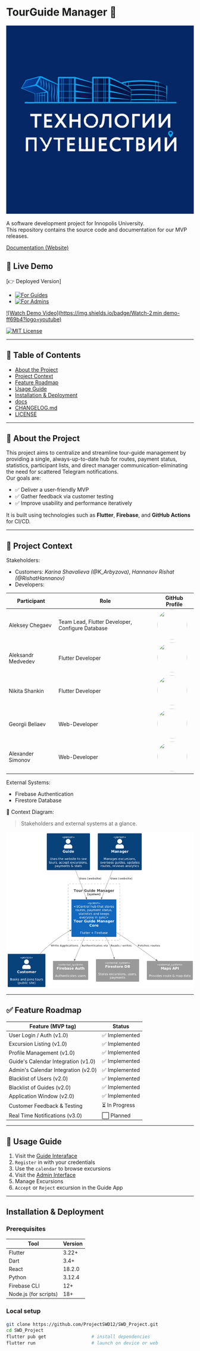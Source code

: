 
# TourGuide Manager 🚀

![Project Logo](../architecture/logo.jpg)

A software development project for Innopolis University.  
This repository contains the source code and documentation for our MVP releases.

[Documentation (Website)](https://projectswd12.github.io/SWD_Project/)

## 📍 Live Demo  
[👉 Deployed Version]
- [![For Guides](https://img.shields.io/badge/For-Guides-purple?logo=vercel)](https://tourapp-66e02.web.app/) 
- [![For Admins](https://img.shields.io/badge/For-Admins-purple?logo=square)](https://tourappmanager.ru/) 

[![Watch Demo Video](https://img.shields.io/badge/Watch-2 min demo-ff69b4?logo=youtube)](https://youtube.demo.link)

[![MIT License](https://img.shields.io/badge/License-MIT-yellow.svg)](LICENSE)

---

## 📌 Table of Contents
- [About the Project](#-about-the-project)
- [Project Context](#-project-context)
- [Feature Roadmap](#-feature-roadmap)
- [Usage Guide](#-usage-guide)
- [Installation & Deployment](#installation--deployment)
- [docs](docs)
- [CHANGELOG.md](CHANGELOG.md)
- [LICENSE](LICENSE)

---

## 🧠 About the Project

This project aims to centralize and streamline tour-guide management by providing a single, always-up-to-date hub for routes, payment status, statistics, participant lists, and direct manager communication-eliminating the need for scattered Telegram notifications.  
Our goals are:
- ✅ Deliver a user-friendly MVP
- ✅ Gather feedback via customer testing
- ✅ Improve usability and performance iteratively

It is built using technologies such as **Flutter**, **Firebase**, and **GitHub Actions** for CI/CD.

---

## 👥 Project Context

Stakeholders:
- Customers: _Karina Shavalieva (@K_Arbyzova)_, _Hannanov Rishat (@RishatHannanov)_
- Developers:

| Participant      | Role            | GitHub Profile                       |
|---------------|-----------------|----------------------------------------|
| Aleksey Chegaev   | Team Lead, Flutter Developer, Configure Database    | <a href="https://github.com/wyroxx"><img src="https://github.com/wyroxx.png" width="80" height="80" style="border-radius: 50%;" /><br /></a> |
| Aleksandr Medvedev | Flutter Developer     | <a href="https://github.com/BearAx"><img src="https://github.com/BearAx.png" width="80" height="80" style="border-radius: 50%;" /><br /></a> |
| Nikita Shankin    | Flutter Developer     | <a href="https://github.com/Mysteri0K1ng"><img src="https://github.com/Mysteri0K1ng.png" width="80" height="80" style="border-radius: 50%;" /><br /></a> |
| Georgii Beliaev | Web-Developer    | <a href="https://github.com/JoraXD"><img src="https://github.com/JoraXD.png" width="80" height="80" style="border-radius: 50%;" /><br /></a> |
| Alexander Simonov    | Web-Developer   | <a href="https://github.com/AlexbittIT"><img src="https://github.com/AlexbittIT.png" width="80" height="80" style="border-radius: 50%;" /><br /></a> |


External Systems:
- Firebase Authentication
- Firestore Database

📌 Context Diagram:  
> Stakeholders and external systems at a glance.
> 
![Context Diagram](docs/architecture/context-diagram.png)

---

## ✅ Feature Roadmap

| Feature (MVP tag)                               | Status       |
|----------------------------------------|--------------|
| User Login / Auth (v1.0)                     | ✅ Implemented |
| Excursion Listing (v1.0)                     | ✅ Implemented |
| Profile Management (v1.0)                    | ✅ Implemented |
| Guide's Calendar Integration (v1.0)          | ✅ Implemented |
| Admin's Calendar Integration (v2.0)          | ✅ Implemented |
| Blacklist of Users (v2.0)                    | ✅ Implemented |
| Blacklist of Guides (v2.0)                   | ✅ Implemented |
| Application Window (v2.0)                   | ✅ Implemented |
| Customer Feedback & Testing            | ⏳ In Progress |
| Real Time Notifications (v3.0)        | ⬜ Planned |

---

## 🧾 Usage Guide

1. Visit the [Guide Interaface](https://tourapp-66e02.web.app/)
2. `Register` in with your credentials
3. Use the `calendar` to browse excursions
4. Visit the [Admin Interface](https://tourappmanager.ru/)
5. Manage Excursions
6. `Accept` or `Reject` excursion in the Guide App

---

## Installation & Deployment

### Prerequisites
| Tool | Version |
|------|---------|
| Flutter | 3.22+ |
| Dart | 3.4+ |
| React | 18.2.0 |
| Python | 3.12.4 |
| Firebase CLI | 12+ |
| Node.js (for scripts) | 18+ |

### Local setup

```bash
git clone https://github.com/ProjectSWD12/SWD_Project.git
cd SWD_Project
flutter pub get                 # install dependencies
flutter run                     # launch on device or web
